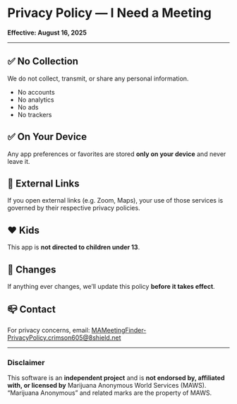 # Privacy Policy — I Need a Meeting
**Effective: August 16, 2025**

---

## ✅ No Collection
We do not collect, transmit, or share any personal information.
- No accounts
- No analytics
- No ads
- No trackers

## ✅ On Your Device
Any app preferences or favorites are stored **only on your device** and never leave it.

## 🔗 External Links
If you open external links (e.g. Zoom, Maps), your use of those services is governed by their respective privacy policies.

## ❤️  Kids
This app is **not directed to children under 13**.

## 🔄 Changes
If anything ever changes, we’ll update this policy **before it takes effect**.

## 📪 Contact
For privacy concerns, email:
[MAMeetingFinder-PrivacyPolicy.crimson605@8shield.net](mailto:MAMeetingFinder-PrivacyPolicy.crimson605@8shield.net)

---

### Disclaimer
This software is an **independent project** and is **not endorsed by, affiliated with, or licensed by** Marijuana Anonymous World Services (MAWS).
“Marijuana Anonymous” and related marks are the property of MAWS.
